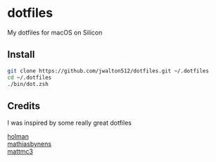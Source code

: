 # dotfiles

My dotfiles for macOS on Silicon

## Install
```zsh
git clone https://github.com/jwalton512/dotfiles.git ~/.dotfiles
cd ~/.dotfiles
./bin/dot.zsh
```

## Credits

I was inspired by some really great dotfiles

[holman](https://github.com/holman/dotfiles)  
[mathiasbynens](https://github.com/mathiasbynens/dotfiles)  
[mattmc3](https://github.com/mattmc3/zdotdir)